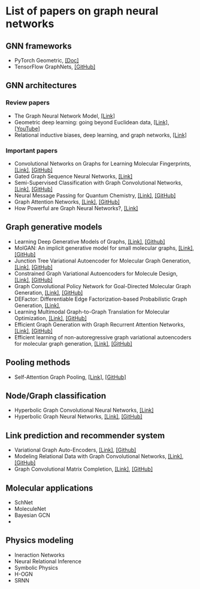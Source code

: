 # List of papers on graph neural networks

## GNN frameworks
* PyTorch Geometric, [[Doc]](https://pytorch-geometric.readthedocs.io/en/latest/notes/create_gnn.html#implementing-the-edge-convolution)
* TensorFlow GraphNets, [[GitHub]](https://github.com/deepmind/graph_nets)

## GNN architectures

### Review papers
* The Graph Neural Network Model, [[Link]](https://ieeexplore.ieee.org/document/4700287)
* Geometric deep learning: going beyond Euclidean data, [[Link]](https://arxiv.org/abs/1611.08097), [[YouTube]](https://www.youtube.com/watch?v=LvmjbXZyoP0)
* Relational inductive biases, deep learning, and graph networks, [[Link]](https://arxiv.org/abs/1806.01261)


### Important papers
* Convolutional Networks on Graphs for Learning Molecular Fingerprints, [[Link]](https://papers.nips.cc/paper/5954-convolutional-networks-on-graphs-for-learning-molecular-fingerprints), [[GitHub]](https://github.com/HIPS/neural-fingerprint)
* Gated Graph Sequence Neural Networks, [[Link]](https://arxiv.org/abs/1511.05493)
* Semi-Supervised Classification with Graph Convolutional Networks, [[Link]](https://arxiv.org/abs/1609.02907), [[GitHub]](https://github.com/tkipf/gcn)
* Neural Message Passing for Quantum Chemistry, [[Link]](https://arxiv.org/abs/1704.01212), [[GitHub]](https://github.com/brain-research/mpnn)
* Graph Attention Networks, [[Link]](https://arxiv.org/abs/1710.10903), [[GitHub]](https://github.com/PetarV-/GAT)
* How Powerful are Graph Neural Networks?, [[Link]](https://arxiv.org/abs/1810.00826)


## Graph generative models
* Learning Deep Generative Models of Graphs, [[Link]](https://arxiv.org/abs/1803.03324), [[Github]](https://github.com/weihua916/powerful-gnns)
* MolGAN: An implicit generative model for small molecular graphs, [[Link]](https://arxiv.org/abs/1805.11973), [[GitHub]](https://github.com/nicola-decao/MolGAN)
* Junction Tree Variational Autoencoder for Molecular Graph Generation, [[Link]](https://arxiv.org/abs/1802.04364), [[GitHub]](https://github.com/wengong-jin/icml18-jtnn)
* Constrained Graph Variational Autoencoders for Molecule Design, [[Link]](https://arxiv.org/abs/1805.09076), [[GitHub]](https://github.com/microsoft/constrained-graph-variational-autoencoder) 
* Graph Convolutional Policy Network for Goal-Directed Molecular Graph Generation, [[Link]](https://arxiv.org/abs/1806.02473), [[GitHub]](https://github.com/bowenliu16/rl_graph_generation)
* DEFactor: Differentiable Edge Factorization-based Probabilistic Graph Generation, [[Link]](https://arxiv.org/abs/1811.09766), 
* Learning Multimodal Graph-to-Graph Translation for Molecular Optimization, [[Link]](https://arxiv.org/abs/1812.01070), [[GitHub]](https://github.com/wengong-jin/iclr19-graph2graph)
* Efficient Graph Generation with Graph Recurrent Attention Networks, [[Link]](https://arxiv.org/abs/1910.00760), [[GitHub]](https://github.com/lrjconan/GRAN)
* Efficient learning of non-autoregressive graph variational autoencoders for molecular graph generation, [[Link]](https://link.springer.com/article/10.1186/s13321-019-0396-x#article-info), [[GitHub]](https://github.com/seokhokang/graphvae_approx/)

## Pooling methods
* Self-Attention Graph Pooling, [[Link]](https://arxiv.org/abs/1904.08082), [[GitHub]](https://github.com/inyeoplee77/SAGPool)


## Node/Graph classification
* Hyperbolic Graph Convolutional Neural Networks, [[Link]](https://arxiv.org/abs/1910.12933)
* Hyperbolic Graph Neural Networks, [[Link]](https://arxiv.org/abs/1910.12892), [[GitHub]](https://github.com/facebookresearch/hgnn)

## Link prediction and recommender system
* Variational Graph Auto-Encoders, [[Link]](https://arxiv.org/abs/1611.07308), [[Github]](https://github.com/tkipf/gae)
* Modeling Relational Data with Graph Convolutional Networks, [[Link]](https://arxiv.org/abs/1703.06103), [[GitHub]](https://github.com/tkipf/relational-gcn)
* Graph Convolutional Matrix Completion, [[Link]](https://arxiv.org/abs/1706.02263), [[GitHub]](https://github.com/riannevdberg/gc-mc) 

## Molecular applications
* SchNet
* MoleculeNet
* Bayesian GCN
* 

## Physics modeling
* Ineraction Networks
* Neural Relational Inference
* Symbolic Physics
* H-OGN
* SRNN

